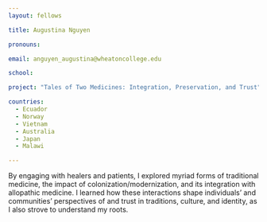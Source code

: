 ```yaml
---
layout: fellows

title: Augustina Nguyen

pronouns: 

email: anguyen_augustina@wheatoncollege.edu

school: 

project: "Tales of Two Medicines: Integration, Preservation, and Trust"

countries:
  - Ecuador
  - Norway
  - Vietnam
  - Australia
  - Japan
  - Malawi

---
```


By engaging with healers and patients, I explored myriad forms of traditional medicine, the impact of colonization/modernization, and its integration with allopathic medicine. I learned how these interactions shape individuals’ and communities’ perspectives of and trust in traditions, culture, and identity, as I also strove to understand my roots.